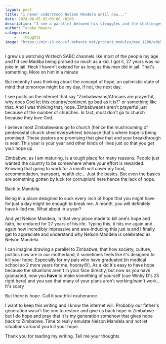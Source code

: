 ```yaml
---
layout: post
title: "I never understood Nelson Mandela until now..."
date: 2024-08-05 02:00:00 +0200
description: "I see a parallel between his struggles and the challenges we face in Zimbabwe, where hope can often seem elusive. Despite the systemic obstacles, I believe in the power of hope and the potential of my generation to restore it."
author: Tanaka Mawere
categories: 
    -   Thoughts
image: "https://mir-s3-cdn-cf.behance.net/project_modules/max_1200/ede5ad9793513.560da2326bb1e.jpg"
---
```


I grew up watching Wiztech SABC channels like most of the people my age and I'd see Madiba being praised so much as a kid. I got it, 27 years was no joke in jail. Heck I haven't existed for as long as this man did in jail. That's something. More on him in a minute

But recently I was thinking about the concept of hope, an optimistic state of mind that tomorrow might be my day, if not, the next day.

I see posts on the internet that say "Zimbabweans/Africans are prayerful, why does God let this country/continent go bad as it is?" or something like that. And I was thinking that, nope. Zimbabweans aren't prayerful just because of the number of churches. In fact, most don't go to church because they love God.

I believe most Zimbabweans go to church (hence the mushrooming of pentecostal church shed everywhere) because that's where hope is being promised.
These pastors are promising that give that and your breakthrough is near. This year is your year and other kinds of lines just so that you get your hope up.

Zimbabwe, as I am maturing, is a tough place for many reasons. People just wanted the country to be somewhere where your effort is rewarded. Knowing that going to work for a month will cover my food, accommodation, transport, health etc... Just the basics. But even the basics are something gotten by luck (or corruption) here hence the lack of hope.

Back to Mandela.

Being in a place designed to suck every inch of hope that you might have for just a day might be enough to break me. A month, you will definitely have killed me. What about in a year?

And yet Nelson Mandela, in that very place made to kill one's hope and faith, he endured for 27 years of his life. Typing this, it hits me again and again how incredibly impressive and awe-inducing this just is and I finally get to appreciate and understand why Nelson Mandela is celebrated as Nelson Mandela.

I can imagine drawing a parallel to Zimbabwe, that how society, culture, politics now are in our motherland, it sometimes feels like it's designed to kill your hope. Especially for my pals who have graduated (in medical school so 2 more years for me, hooray😣). As a kid it's easy to have hope because the situations aren't in your face directly, but now as you have graduated, now you **have** to make something of yourself (cue Winky D's 25 right here) and you see that many of your plans aren't working/won't work... It's scary

But there is hope. Call it youthful exuberance.

I want to keep this writing and I know the internet will. Probably our father's generation wasn't the one to restore and give us back hope in Zimbabwe but I do hope and pray that it is my generation somehow that gives hope back to Zimbabwe.
Time to really emulate Nelson Mandela and not let situations around you kill your hope.

Thank you for reading my writing. Tell me your thoughts.